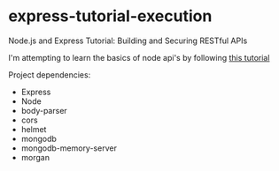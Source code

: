 # express-tutorial-execution
Node.js and Express Tutorial: Building and Securing RESTful APIs

I'm attempting to learn the basics of node api's by following [this tutorial](https://auth0.com/blog/node-js-and-express-tutorial-building-and-securing-restful-apis/)

Project dependencies:
- Express
- Node
- body-parser
- cors
- helmet
- mongodb
- mongodb-memory-server
- morgan
